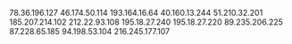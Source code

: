 78.36.196.127
46.174.50.114
193.164.16.64
40.160.13.244
51.210.32.201
185.207.214.102
212.22.93.108
195.18.27.240
195.18.27.220
89.235.206.225
87.228.65.185
94.198.53.104
216.245.177.107
